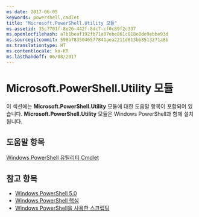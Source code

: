 ```yaml
---
ms.date: 2017-06-05
keywords: powershell,cmdlet
title: "Microsoft.PowerShell.Utility 모듈"
ms.assetid: 35c7701f-8e26-442f-8dc7-cf0c89f2c337
ms.openlocfilehash: a7b1beaf192fb71a07ebe861c818e8de9ebbe93d
ms.sourcegitcommit: 598b7835046577841aea2211d613bb8513271a8b
ms.translationtype: HT
ms.contentlocale: ko-KR
ms.lasthandoff: 06/08/2017
---
```

# <a name="microsoftpowershellutility-module"></a>Microsoft.PowerShell.Utility 모듈
이 섹션에는 **Microsoft.PowerShell.Utility** 모듈에 대한 도움말 항목이 포함되어 있습니다. **Microsoft.PowerShell.Utility** 모듈은 Windows PowerShell과 함께 설치됩니다.

## <a name="help-topics"></a>도움말 항목
[Windows PowerShell 유틸리티 Cmdlet](http://go.microsoft.com/fwlink/?LinkID=245861)

## <a name="see-also"></a>참고 항목
- [Windows PowerShell 5.0](Windows-PowerShell-5.0.md)
- [Windows PowerShell 핵심](https://technet.microsoft.com/en-us/library/4b75f1e4-f327-48f3-92ab-bf5435094d41)
- [Windows PowerShell을 사용한 스크립팅](../../getting-started/fundamental/Scripting-with-Windows-PowerShell.md)

